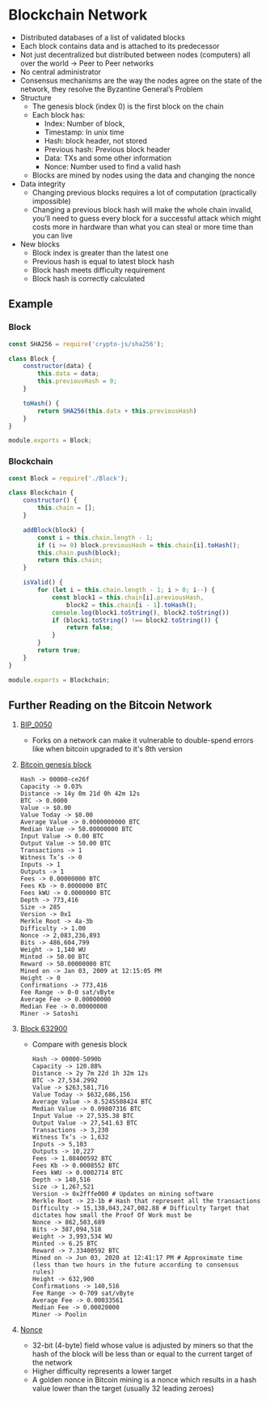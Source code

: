# Blockchain Network

-   Distributed databases of a list of validated blocks
-   Each block contains data and is attached to its predecessor
-   Not just decentralized but distributed between nodes (computers) all over the world -> Peer to Peer networks
-   No central administrator
-   Consensus mechanisms are the way the nodes agree on the state of the network, they resolve the Byzantine General’s Problem
-   Structure
    -   The genesis block (index 0) is the first block on the chain
    -   Each block has:
        -   Index: Number of block,
        -   Timestamp: In unix time
        -   Hash: block header, not stored
        -   Previous hash: Previous block header
        -   Data: TXs and some other information
        -   Nonce: Number used to find a valid hash
    -   Blocks are mined by nodes using the data and changing the nonce
-   Data integrity
    -   Changing previous blocks requires a lot of computation (practically impossible)
    -   Changing a previous block hash will make the whole chain invalid, you’ll need to guess every block for a successful attack which might costs more in hardware than what you can steal or more time than you can live
-   New blocks
    -   Block index is greater than the latest one
    -   Previous hash is equal to latest block hash
    -   Block hash meets difficulty requirement
    -   Block hash is correctly calculated

## Example

### Block

```JavaScript
const SHA256 = require('crypto-js/sha256');

class Block {
    constructor(data) {
        this.data = data;
        this.previousHash = 0;
    }

    toHash() {
        return SHA256(this.data + this.previousHash)
    }
}

module.exports = Block;
```

### Blockchain

```JavaScript
const Block = require('./Block');

class Blockchain {
    constructor() {
        this.chain = [];
    }

    addBlock(block) {
        const i = this.chain.length - 1;
        if (i >= 0) block.previousHash = this.chain[i].toHash();
        this.chain.push(block);
        return this.chain;
    }

    isValid() {
        for (let i = this.chain.length - 1; i > 0; i--) {
            const block1 = this.chain[i].previousHash,
                block2 = this.chain[i - 1].toHash();
            console.log(block1.toString(), block2.toString())
            if (block1.toString() !== block2.toString()) {
                return false;
            }
        }
        return true;
    }
}

module.exports = Blockchain;
```

## Further Reading on the Bitcoin Network

1. [BIP_0050](https://en.bitcoin.it/wiki/BIP_0050)

    - Forks on a network can make it vulnerable to double-spend errors like when bitcoin upgraded to it's 8th version

2. [Bitcoin genesis block](https://www.blockchain.com/explorer/blocks/btc/000000000019d6689c085ae165831e934ff763ae46a2a6c172b3f1b60a8ce26f)

    ```Shell
    Hash -> 00000-ce26f
    Capacity -> 0.03%
    Distance -> 14y 0m 21d 0h 42m 12s
    BTC -> 0.0000
    Value -> $0.00
    Value Today -> $0.00
    Average Value -> 0.0000000000 BTC
    Median Value -> 50.00000000 BTC
    Input Value -> 0.00 BTC
    Output Value -> 50.00 BTC
    Transactions -> 1
    Witness Tx’s -> 0
    Inputs -> 1
    Outputs -> 1
    Fees -> 0.00000000 BTC
    Fees Kb -> 0.0000000 BTC
    Fees kWU -> 0.0000000 BTC
    Depth -> 773,416
    Size -> 285
    Version -> 0x1
    Merkle Root -> 4a-3b
    Difficulty -> 1.00
    Nonce -> 2,083,236,893
    Bits -> 486,604,799
    Weight -> 1,140 WU
    Minted -> 50.00 BTC
    Reward -> 50.00000000 BTC
    Mined on -> Jan 03, 2009 at 12:15:05 PM
    Height -> 0
    Confirmations -> 773,416
    Fee Range -> 0-0 sat/vByte
    Average Fee -> 0.00000000
    Median Fee -> 0.00000000
    Miner -> Satoshi
    ```

3. [Block 632900](https://www.blockchain.com/explorer/blocks/btc/632900)

    - Compare with genesis block

        ```Shell
        Hash -> 00000-5090b
        Capacity -> 120.88%
        Distance -> 2y 7m 22d 1h 32m 12s
        BTC -> 27,534.2992
        Value -> $263,581,716
        Value Today -> $632,686,156
        Average Value -> 8.5245508424 BTC
        Median Value -> 0.09807316 BTC
        Input Value -> 27,535.38 BTC
        Output Value -> 27,541.63 BTC
        Transactions -> 3,230
        Witness Tx’s -> 1,632
        Inputs -> 5,103
        Outputs -> 10,227
        Fees -> 1.08400592 BTC
        Fees Kb -> 0.0008552 BTC
        Fees kWU -> 0.0002714 BTC
        Depth -> 140,516
        Size -> 1,267,521
        Version -> 0x2fffe000 # Updates on mining software
        Merkle Root -> 23-1b # Hash that represent all the transactions
        Difficulty -> 15,138,043,247,082.88 # Difficulty Target that dictates how small the Proof Of Work must be
        Nonce -> 862,503,689
        Bits -> 387,094,518
        Weight -> 3,993,534 WU
        Minted -> 6.25 BTC
        Reward -> 7.33400592 BTC
        Mined on -> Jun 03, 2020 at 12:41:17 PM # Approximate time (less than two hours in the future according to consensus rules)
        Height -> 632,900
        Confirmations -> 140,516
        Fee Range -> 0-709 sat/vByte
        Average Fee -> 0.00033561
        Median Fee -> 0.00020000
        Miner -> Poolin
        ```

4. [Nonce](https://en.bitcoin.it/wiki/Nonce)
    - 32-bit (4-byte) field whose value is adjusted by miners so that the hash of the block will be less than or equal to the current target of the network
    - Higher difficulty represents a lower target
    - A golden nonce in Bitcoin mining is a nonce which results in a hash value lower than the target (usually 32 leading zeroes)
